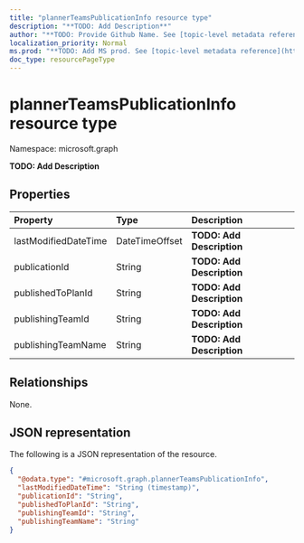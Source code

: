 ```yaml
---
title: "plannerTeamsPublicationInfo resource type"
description: "**TODO: Add Description**"
author: "**TODO: Provide Github Name. See [topic-level metadata reference](https://msgo.azurewebsites.net/add/document/guidelines/metadata.html#topic-level-metadata)**"
localization_priority: Normal
ms.prod: "**TODO: Add MS prod. See [topic-level metadata reference](https://msgo.azurewebsites.net/add/document/guidelines/metadata.html#topic-level-metadata)**"
doc_type: resourcePageType
---
```


# plannerTeamsPublicationInfo resource type

Namespace: microsoft.graph



**TODO: Add Description**

## Properties
|Property|Type|Description|
|:---|:---|:---|
|lastModifiedDateTime|DateTimeOffset|**TODO: Add Description**|
|publicationId|String|**TODO: Add Description**|
|publishedToPlanId|String|**TODO: Add Description**|
|publishingTeamId|String|**TODO: Add Description**|
|publishingTeamName|String|**TODO: Add Description**|

## Relationships
None.

## JSON representation
The following is a JSON representation of the resource.
<!-- {
  "blockType": "resource",
  "@odata.type": "microsoft.graph.plannerTeamsPublicationInfo"
}
-->
``` json
{
  "@odata.type": "#microsoft.graph.plannerTeamsPublicationInfo",
  "lastModifiedDateTime": "String (timestamp)",
  "publicationId": "String",
  "publishedToPlanId": "String",
  "publishingTeamId": "String",
  "publishingTeamName": "String"
}
```

